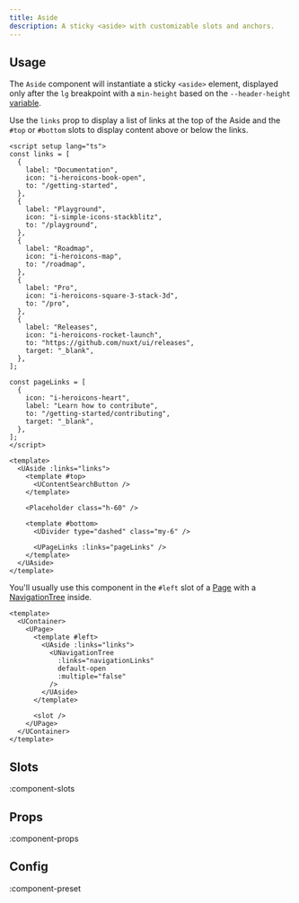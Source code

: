 ```yaml
---
title: Aside
description: A sticky <aside> with customizable slots and anchors.
---
```


## Usage

The `Aside` component will instantiate a sticky `<aside>` element, displayed only after the `lg` breakpoint with a `min-height` based on the `--header-height` [variable](/getting-started/theming#variables).

Use the `links` prop to display a list of links at the top of the Aside and the `#top` or `#bottom` slots to display content above or below the links.

```vue [examples/aside.vue]
<script setup lang="ts">
const links = [
  {
    label: "Documentation",
    icon: "i-heroicons-book-open",
    to: "/getting-started",
  },
  {
    label: "Playground",
    icon: "i-simple-icons-stackblitz",
    to: "/playground",
  },
  {
    label: "Roadmap",
    icon: "i-heroicons-map",
    to: "/roadmap",
  },
  {
    label: "Pro",
    icon: "i-heroicons-square-3-stack-3d",
    to: "/pro",
  },
  {
    label: "Releases",
    icon: "i-heroicons-rocket-launch",
    to: "https://github.com/nuxt/ui/releases",
    target: "_blank",
  },
];

const pageLinks = [
  {
    icon: "i-heroicons-heart",
    label: "Learn how to contribute",
    to: "/getting-started/contributing",
    target: "_blank",
  },
];
</script>

<template>
  <UAside :links="links">
    <template #top>
      <UContentSearchButton />
    </template>

    <Placeholder class="h-60" />

    <template #bottom>
      <UDivider type="dashed" class="my-6" />

      <UPageLinks :links="pageLinks" />
    </template>
  </UAside>
</template>
```

You'll usually use this component in the `#left` slot of a [Page](/ui/components/page) with a [NavigationTree](/ui/components/navigation-tree) inside.

```vue [layouts/docs.vue]
<template>
  <UContainer>
    <UPage>
      <template #left>
        <UAside :links="links">
          <UNavigationTree
            :links="navigationLinks"
            default-open
            :multiple="false"
          />
        </UAside>
      </template>

      <slot />
    </UPage>
  </UContainer>
</template>
```

## Slots
:component-slots

## Props
:component-props

## Config
:component-preset